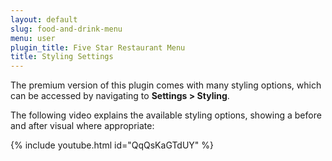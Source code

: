 ```yaml
---
layout: default
slug: food-and-drink-menu
menu: user
plugin_title: Five Star Restaurant Menu
title: Styling Settings
---
```

The premium version of this plugin comes with many styling options, which can be accessed by navigating to **Settings > Styling**.

The following video explains the available styling options, showing a before and after visual where appropriate:

{% include youtube.html id="QqQsKaGTdUY" %}